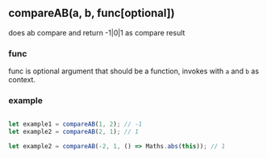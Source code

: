 ## compareAB(a, b, func[optional])
does ab compare and return -1|0|1 as compare result

### func
func is optional argument that should be a function, invokes with `a` and `b` as context.

### example
```js

let example1 = compareAB(1, 2); // -1
let example2 = compareAB(2, 1); // 1

let example2 = compareAB(-2, 1, () => Maths.abs(this)); // 1


```
